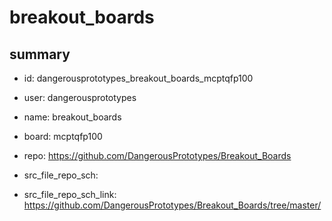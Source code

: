 # breakout_boards
 
## summary 
* id: dangerousprototypes_breakout_boards_mcptqfp100
* user: dangerousprototypes
* name: breakout_boards
* board: mcptqfp100
* repo: https://github.com/DangerousPrototypes/Breakout_Boards



* src_file_repo_sch: 
* src_file_repo_sch_link: https://github.com/DangerousPrototypes/Breakout_Boards/tree/master/




